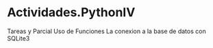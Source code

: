 # Actividades.PythonIV
 Tareas y Parcial
 Uso de Funciones 
 La conexion a la base de datos con SQLite3
